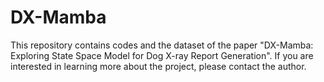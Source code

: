 # DX-Mamba

This repository contains codes and the dataset of the paper "DX-Mamba: Exploring State Space Model for Dog X-ray Report Generation". If you are interested in learning more about the project, please contact the author.
